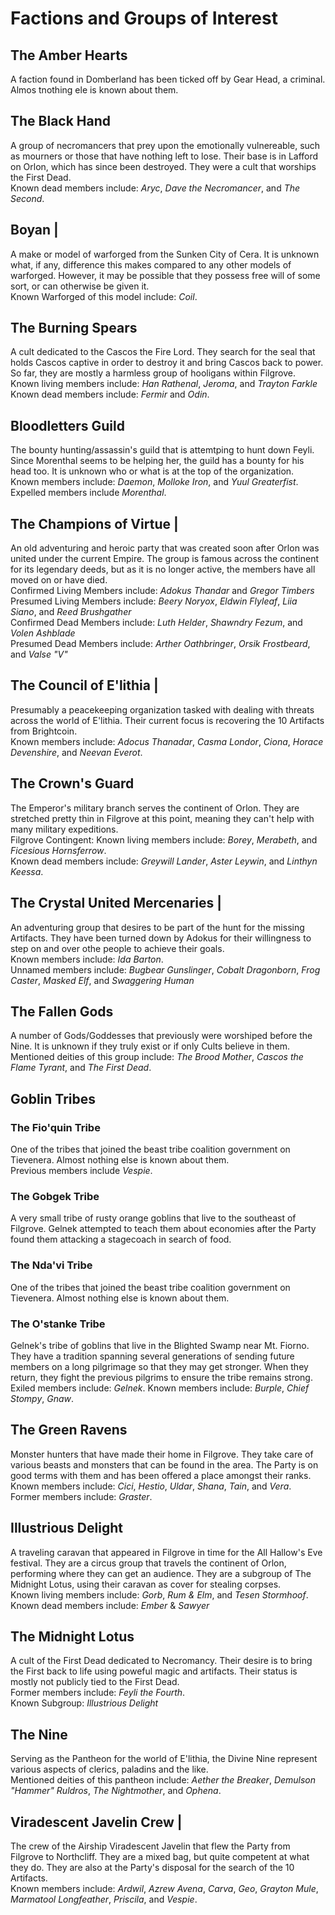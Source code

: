# Factions and Groups of Interest

## The Amber Hearts 

A faction found in Domberland has been ticked off by Gear Head, a criminal. Almos tnothing ele is known about them.

## The Black Hand 

A group of necromancers that prey upon the emotionally vulnereable, such as mourners or those that have nothing left to lose. Their base is in Lafford on Orlon, which has since been destroyed. They were a cult that worships the First Dead. <br>
Known dead members include: *Aryc*, *Dave the Necromancer*, and *The Second*.

## Boyan |

A make or model of warforged from the Sunken City of Cera. It is unknown what, if any, difference this makes compared to any other models of warforged. However, it may be possible that they possess free will of some sort, or can otherwise be given it. <br>
Known Warforged of this model include: *Coil*. 

## The Burning Spears 

A cult dedicated to the Cascos the Fire Lord. They search for the seal that holds Cascos captive in order to destroy it and bring Cascos back to power. So far, they are mostly a harmless group of hooligans within Filgrove. <br>
Known living members include: *Han Rathenal*, *Jeroma*, and *Trayton Farkle*
Known dead members include: *Fermir* and *Odin*.

## Bloodletters Guild

The bounty hunting/assassin's guild that is attemtping to hunt down Feyli. Since Morenthal seems to be helping her, the guild has a bounty for his head too. It is unknown who or what is at the top of the organization. <br>
Known members include: *Daemon*, *Molloke Iron*, and *Yuul Greaterfist*. <br>
Expelled members include *Morenthal*.

## The Champions of Virtue |

An old adventuring and heroic party that was created soon after Orlon was united under the current Empire. The group is famous across the continent for its legendary deeds, but as it is no longer active, the members have all moved on or have died. <br>
Confirmed Living Members include: *Adokus Thandar* and *Gregor Timbers* <br>
Presumed Living Members include: *Beery Noryox*, *Eldwin Flyleaf*, *Liia Siano*, and *Reed Brushgather* <br>
Confirmed Dead Members include: *Luth Helder*, *Shawndry Fezum*, and *Volen Ashblade* <br>
Presumed Dead Members include: *Arther Oathbringer*, *Orsik Frostbeard*, and *Valse "V"*

## The Council of E'lithia |

Presumably a peacekeeping organization tasked with dealing with threats across the world of E'lithia. Their current focus is recovering the 10 Artifacts from Brightcoin. <br>
Known members include: *Adocus Thanadar*, *Casma Londor*, *Ciona*, *Horace Devenshire*, and *Neevan Everot*.

## The Crown's Guard 

The Emperor's military branch serves the continent of Orlon. They are stretched pretty thin in Filgrove at this point, meaning they can't help with many military expeditions. <br>
Filgrove Contingent: Known living members include: *Borey*, *Merabeth*, and *Ficesious Hornsferrow*. <br>
Known dead members include: *Greywill Lander*, *Aster Leywin*, and *Linthyn Keessa*.

## The Crystal United Mercenaries |

An adventuring group that desires to be part of the hunt for the missing Artifacts. They have been turned down by Adokus for their willingness to step on and over othe people to achieve their goals. <br>
Known members include: *Ida Barton*. <br>
Unnamed members include: *Bugbear Gunslinger*, *Cobalt Dragonborn*, *Frog Caster*, *Masked Elf*, and *Swaggering Human*

## The Fallen Gods 

A number of Gods/Goddesses that previously were worshiped before the Nine. It is unknown if they truly exist or if only Cults believe in them. <br>
Mentioned deities of this group include: *The Brood Mother*, *Cascos the Flame Tyrant*, and *The First Dead*.

## Goblin Tribes

### The Fio'quin Tribe 

One of the tribes that joined the beast tribe coalition government on Tievenera. Almost nothing else is known about them.<br>
Previous members include *Vespie*.

### The Gobgek Tribe

A very small tribe of rusty orange goblins that live to the southeast of Filgrove. Gelnek attempted to teach them about economies after the Party found them attacking a stagecoach in search of food.

### The Nda'vi Tribe 

One of the tribes that joined the beast tribe coalition government on Tievenera. Almost nothing else is known about them.

### The O'stanke Tribe 

Gelnek's tribe of goblins that live in the Blighted Swamp near Mt. Fiorno. They have a tradition spanning several generations of sending future members on a long pilgrimage so that they may get stronger. When they return, they fight the previous pilgrims to ensure the tribe remains strong. <br>
Exiled members include: *Gelnek*.
Known members include: *Burple*, *Chief Stompy*, *Gnaw*.

## The Green Ravens

Monster hunters that have made their home in Filgrove. They take care of various beasts and monsters that can be found in the area. The Party is on good terms with them and has been offered a place amongst their ranks. <br>
Known members include: *Cici*, *Hestio*, *Uldar*, *Shana*, *Tain*, and *Vera*. <br> Former members include: *Graster*.

## Illustrious Delight

A traveling caravan that appeared in Filgrove in time for the All Hallow's Eve festival. They are a circus group that travels the continent of Orlon, performing where they can get an audience. They are a subgroup of The Midnight Lotus, using their caravan as cover for stealing corpses. <br>
Known living members include: *Gorb*, *Rum & Elm*, and *Tesen Stormhoof*.<br>
Known dead members include: *Ember* & *Sawyer* 

## The Midnight Lotus 

A cult of the First Dead dedicated to Necromancy. Their desire is to bring the First back to life using poweful magic and artifacts. Their status is mostly not publicly tied to the First Dead. <br>
Former members include: *Feyli the Fourth*. <br>
Known Subgroup: *Illustrious Delight*

## The Nine 

Serving as the Pantheon for the world of E'lithia, the Divine Nine represent various aspects of clerics, paladins and the like. <br>
Mentioned deities of this pantheon include: *Aether the Breaker*, *Demulson "Hammer" Ruldros*, *The Nightmother*, and *Ophena*.

## Viradescent Javelin Crew |

The crew of the Airship Viradescent Javelin that flew the Party from Filgrove to Northcliff. They are a mixed bag, but quite competent at what they do. They are also at the Party's disposal for the search of the 10 Artifacts. <br>
Known members include: *Ardwil*, *Azrew Avena*, *Carva*, *Geo*, *Grayton Mule*, *Marmatool Longfeather*, *Priscila*, and *Vespie*.


